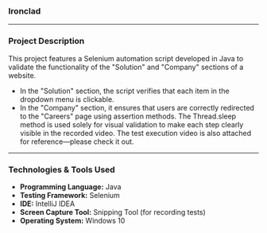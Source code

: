 ### Ironclad
---  
### Project Description
This project features a Selenium automation script developed in Java to validate the functionality of the "Solution" and "Company" sections of a website.
- In the "Solution" section, the script verifies that each item in the dropdown menu is clickable.
- In the "Company" section, it ensures that users are correctly redirected to the "Careers" page using assertion methods.
The Thread.sleep method is used solely for visual validation to make each step clearly visible in the recorded video. The test execution video is also attached for reference—please check it out.

---  
### Technologies & Tools Used
- **Programming Language:** Java 
- **Testing Framework:** Selenium
- **IDE:** IntelliJ IDEA
- **Screen Capture Tool:** Snipping Tool (for recording tests)
- **Operating System:** Windows 10
